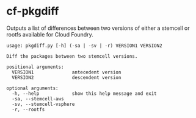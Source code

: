# cf-pkgdiff

Outputs a list of differences between two versions of either a stemcell or rootfs
available for Cloud Foundry.

```
usage: pkgdiff.py [-h] (-sa | -sv | -r) VERSION1 VERSION2

Diff the packages between two stemcell versions.

positional arguments:
  VERSION1              antecedent version
  VERSION2              descendent version

optional arguments:
  -h, --help            show this help message and exit
  -sa, --stemcell-aws
  -sv, --stemcell-vsphere
  -r, --rootfs
```
